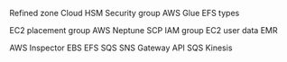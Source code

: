 Refined zone
Cloud HSM
Security group
AWS Glue
EFS types

EC2 placement group
AWS Neptune
SCP
IAM group
EC2 user data
EMR

AWS Inspector
EBS
EFS
SQS SNS
Gateway API SQS Kinesis